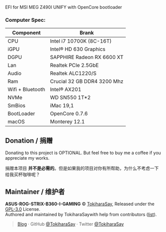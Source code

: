 EFI for MSI MEG Z490I UNIFY with OpenCore bootloader

### Computer Spec:

| Component        | Brank                              |
| ---------------- | ---------------------------------- |
| CPU              | Intel i7 10700K (8C-16T)           |
| iGPU             | Intel® HD 630 Graphics             |
| DGPU             | SAPPHIRE  Radeon RX 6600 XT        |
| Lan              | Realtek PCIe 2.5GbE                |
| Audio            | Realtek ALC1220/S                  |
| Ram              | Crucial 32 GB DDR4 3200 Mhz        |
| Wifi + Bluetooth | Intel® AX201                       |
| NVMe             | WD SN550 1T*2                      |
| SmBios           | iMac 19,1                          |
| BootLoader       | OpenCore 0.7.6                     |
| macOS            | Monterey 12.1                      |





## Donation / 捐赠

Donating to this project is OPTIONAL. But feel free to buy me a coffee if you appreciate my works.

捐赠本项目 **并不是必需的**。但是如果我的项目对你有所帮助，为什么不考虑一下给我买杯咖啡呢？



## Maintainer / 维护者

**ASUS-ROG-STRIX-B360-I-GAMING** © [TokiharaSay](https://github.com/TokiharaSay), Released under the [GPL-3.0](./LICENSE) License.<br>
Authored and maintained by TokiharaSaywith help from contributors ([list](https://github.com/TokiharaSay/OpenCore-AUSU-ROG-STRIX-B360-I-GAMING-Hackintosh)).

>[Blog](https://blog.runebalot.cn/) · GitHub [@TokiharaSay](https://github.com/TokiharaSay) · Twitter [@TokiharaSay](https://twitter.com/TokiharaSay) 
